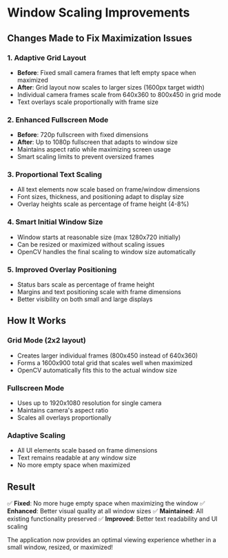 # Window Scaling Improvements

## Changes Made to Fix Maximization Issues

### 1. Adaptive Grid Layout
- **Before**: Fixed small camera frames that left empty space when maximized
- **After**: Grid layout now scales to larger sizes (1600px target width)
- Individual camera frames scale from 640x360 to 800x450 in grid mode
- Text overlays scale proportionally with frame size

### 2. Enhanced Fullscreen Mode
- **Before**: 720p fullscreen with fixed dimensions
- **After**: Up to 1080p fullscreen that adapts to window size
- Maintains aspect ratio while maximizing screen usage
- Smart scaling limits to prevent oversized frames

### 3. Proportional Text Scaling
- All text elements now scale based on frame/window dimensions
- Font sizes, thickness, and positioning adapt to display size
- Overlay heights scale as percentage of frame height (4-8%)

### 4. Smart Initial Window Size
- Window starts at reasonable size (max 1280x720 initially)
- Can be resized or maximized without scaling issues
- OpenCV handles the final scaling to window size automatically

### 5. Improved Overlay Positioning
- Status bars scale as percentage of frame height
- Margins and text positioning scale with frame dimensions
- Better visibility on both small and large displays

## How It Works

### Grid Mode (2x2 layout)
- Creates larger individual frames (800x450 instead of 640x360)
- Forms a 1600x900 total grid that scales well when maximized
- OpenCV automatically fits this to the actual window size

### Fullscreen Mode
- Uses up to 1920x1080 resolution for single camera
- Maintains camera's aspect ratio
- Scales all overlays proportionally

### Adaptive Scaling
- All UI elements scale based on frame dimensions
- Text remains readable at any window size
- No more empty space when maximized

## Result
✅ **Fixed**: No more huge empty space when maximizing the window
✅ **Enhanced**: Better visual quality at all window sizes
✅ **Maintained**: All existing functionality preserved
✅ **Improved**: Better text readability and UI scaling

The application now provides an optimal viewing experience whether in a small window, resized, or maximized!
